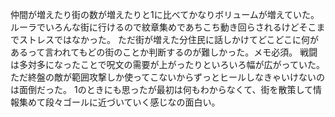 仲間が増えたり街の数が増えたりと1に比べてかなりボリュームが増えていた。
ルーラでいろんな街に行けるので紋章集めであちこち動き回らされるけどそこまでストレスではなかった。
ただ街が増えた分住民に話しかけてどこどこに何があるって言われてもどの街のことか判断するのが難しかった。メモ必須。
戦闘は多対多になったことで呪文の需要が上がったりといろいろ幅が広がっていた。ただ終盤の敵が範囲攻撃しか使ってこないからずっとヒールしなきゃいけないのは面倒だった。
1のときにも思ったが最初は何もわからなくて、街を散策して情報集めて段々ゴールに近づいていく感じなの面白い。
